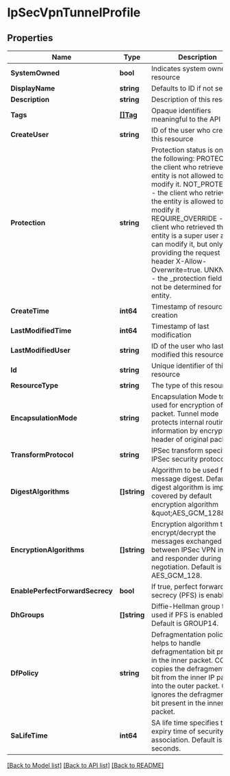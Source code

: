 # IpSecVpnTunnelProfile

## Properties
Name | Type | Description | Notes
------------ | ------------- | ------------- | -------------
**SystemOwned** | **bool** | Indicates system owned resource | [optional] [default to null]
**DisplayName** | **string** | Defaults to ID if not set | [optional] [default to null]
**Description** | **string** | Description of this resource | [optional] [default to null]
**Tags** | [**[]Tag**](Tag.md) | Opaque identifiers meaningful to the API user | [optional] [default to null]
**CreateUser** | **string** | ID of the user who created this resource | [optional] [default to null]
**Protection** | **string** | Protection status is one of the following: PROTECTED - the client who retrieved the entity is not allowed             to modify it. NOT_PROTECTED - the client who retrieved the entity is allowed                 to modify it REQUIRE_OVERRIDE - the client who retrieved the entity is a super                    user and can modify it, but only when providing                    the request header X-Allow-Overwrite&#x3D;true. UNKNOWN - the _protection field could not be determined for this           entity.  | [optional] [default to null]
**CreateTime** | **int64** | Timestamp of resource creation | [optional] [default to null]
**LastModifiedTime** | **int64** | Timestamp of last modification | [optional] [default to null]
**LastModifiedUser** | **string** | ID of the user who last modified this resource | [optional] [default to null]
**Id** | **string** | Unique identifier of this resource | [optional] [default to null]
**ResourceType** | **string** | The type of this resource. | [optional] [default to null]
**EncapsulationMode** | **string** | Encapsulation Mode to be used for encryption of packet. Tunnel mode protects internal routing information by encrypting IP header of original packet. | [optional] [default to ENCAPSULATION_MODE.MODE]
**TransformProtocol** | **string** | IPSec transform specifies IPSec security protocol. | [optional] [default to TRANSFORM_PROTOCOL.ESP]
**DigestAlgorithms** | **[]string** | Algorithm to be used for message digest. Default digest algorithm is implicitly covered by default encryption algorithm \&quot;AES_GCM_128\&quot;. | [optional] [default to null]
**EncryptionAlgorithms** | **[]string** | Encryption algorithm to encrypt/decrypt the messages exchanged between IPSec VPN initiator and responder during tunnel negotiation. Default is AES_GCM_128. | [optional] [default to null]
**EnablePerfectForwardSecrecy** | **bool** | If true, perfect forward secrecy (PFS) is enabled. | [optional] [default to true]
**DhGroups** | **[]string** | Diffie-Hellman group to be used if PFS is enabled. Default is GROUP14. | [optional] [default to null]
**DfPolicy** | **string** | Defragmentation policy helps to handle defragmentation bit present in the inner packet. COPY copies the defragmentation bit from the inner IP packet into the outer packet. CLEAR ignores the defragmentation bit present in the inner packet. | [optional] [default to DF_POLICY.COPY]
**SaLifeTime** | **int64** | SA life time specifies the expiry time of security association. Default is 3600 seconds.  | [optional] [default to 3600]

[[Back to Model list]](../README.md#documentation-for-models) [[Back to API list]](../README.md#documentation-for-api-endpoints) [[Back to README]](../README.md)

